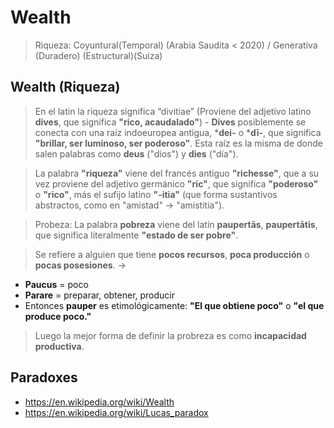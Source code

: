 # Wealth

> Riqueza: Coyuntural(Temporal)  (Arabia Saudita < 2020)  / Generativa (Duradero) (Estructural)(Suiza)

## Wealth (Riqueza)

> En el latin la riqueza significa “divitiae”  (Proviene del adjetivo latino **dives**, que significa **"rico, acaudalado"**)  - **Dives** posiblemente se conecta con una raíz indoeuropea antigua, ***dei-** o ***dī-**, que significa **"brillar, ser luminoso, ser poderoso"**. Esta raíz es la misma de donde salen palabras como **deus** ("dios") y **dies** ("día").

> La palabra **"riqueza"** viene del francés antiguo **"richesse"**, que a su vez proviene del adjetivo germánico **"ric"**, que significa **"poderoso"** o **"rico"**, más el sufijo latino **"-itia"** (que forma sustantivos abstractos, como en "amistad" → "amistitia").

> Probeza:  La palabra **pobreza** viene del latín **paupertās**, **paupertātis**, que significa literalmente **"estado de ser pobre"**.

> Se refiere a alguien que tiene **pocos recursos**, **poca producción** o **pocas posesiones**. →

- **Paucus** = poco
- **Parare** = preparar, obtener, producir
- Entonces **pauper** es etimológicamente: **"El que obtiene poco"** o **"el que produce poco."**

> Luego la mejor forma de definir la probreza es como **incapacidad productiva**.

## Paradoxes

- https://en.wikipedia.org/wiki/Wealth
- https://en.wikipedia.org/wiki/Lucas_paradox